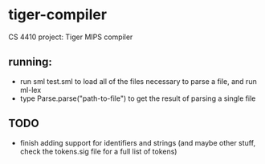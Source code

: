 # tiger-compiler
CS 4410 project: Tiger MIPS compiler

## running: 
- run sml test.sml to load all of the files necessary to parse a file, and run
  ml-lex
- type Parse.parse("path-to-file") to get the result of parsing a single file

## TODO
- finish adding support for identifiers and strings (and maybe other stuff,
  check the tokens.sig file for a full list of tokens)
